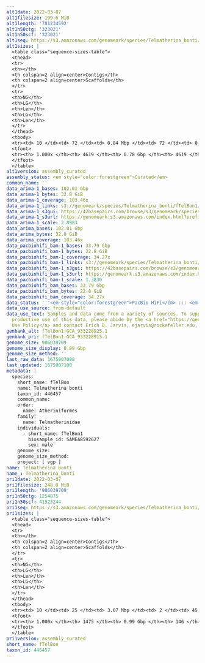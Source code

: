 ```yaml
---
alt1date: 2022-03-07
alt1filesize: 199.6 MiB
alt1length: '781234592'
alt1n50ctg: '323021'
alt1n50scf: '323021'
alt1seq: https://s3.amazonaws.com/genomeark/species/Telmatherina_bonti/fTelBon1/assembly_curated/fTelBon1.alt.cur.20220307.fasta.gz
alt1sizes: |
  <table class="sequence-sizes-table">
  <thead>
  <tr>
  <th></th>
  <th colspan=2 align=center>Contigs</th>
  <th colspan=2 align=center>Scaffolds</th>
  </tr>
  <tr>
  <th>NG</th>
  <th>LG</th>
  <th>Len</th>
  <th>LG</th>
  <th>Len</th>
  </tr>
  </thead>
  <tbody>
  <tr><td> 10 </td><td> 72 </td><td> 0.84 Mbp </td><td> 72 </td><td> 0.84 Mbp </td></tr><tr><td> 20 </td><td> 182 </td><td> 0.62 Mbp </td><td> 182 </td><td> 0.62 Mbp </td></tr><tr><td> 30 </td><td> 324 </td><td> 497.59 Kbp </td><td> 324 </td><td> 497.59 Kbp </td></tr><tr><td> 40 </td><td> 500 </td><td> 399.94 Kbp </td><td> 500 </td><td> 399.94 Kbp </td></tr><tr style="background-color:#cccccc;"><td> 50 </td><td> 718 </td><td> 323.02 Kbp </td><td> 718 </td><td> 323.02 Kbp </td></tr><tr><td> 60 </td><td> 990 </td><td> 257.96 Kbp </td><td> 990 </td><td> 257.96 Kbp </td></tr><tr><td> 70 </td><td> 1336 </td><td> 198.56 Kbp </td><td> 1336 </td><td> 198.56 Kbp </td></tr><tr><td> 80 </td><td> 1801 </td><td> 141.47 Kbp </td><td> 1801 </td><td> 141.47 Kbp </td></tr><tr><td> 90 </td><td> 2530 </td><td> 78.05 Kbp </td><td> 2530 </td><td> 78.05 Kbp </td></tr><tr><td> 100 </td><td> 4618 </td><td> 3.15 Kbp </td><td> 4618 </td><td> 3.15 Kbp </td></tr></tbody>
  <tfoot>
  <tr><th> 1.000x </th><th> 4619 </th><th> 0.78 Gbp </th><th> 4619 </th><th> 0.78 Gbp </th></tr>
  </tfoot>
  </table>
alt1version: assembly_curated
assembly_status: <em style="color:forestgreen">Curated</em>
common_name: ''
data_arima-1_bases: 102.01 Gbp
data_arima-1_bytes: 32.8 GiB
data_arima-1_coverage: 103.46x
data_arima-1_links: s3://genomeark/species/Telmatherina_bonti/fTelBon1/genomic_data/arima/<br>
data_arima-1_s3gui: https://42basepairs.com/browse/s3/genomeark/species/Telmatherina_bonti/fTelBon1/genomic_data/arima/
data_arima-1_s3url: https://genomeark.s3.amazonaws.com/index.html?prefix=species/Telmatherina_bonti/fTelBon1/genomic_data/arima/
data_arima-1_scale: 2.8983
data_arima_bases: 102.01 Gbp
data_arima_bytes: 32.8 GiB
data_arima_coverage: 103.46x
data_pacbiohifi_bam-1_bases: 33.79 Gbp
data_pacbiohifi_bam-1_bytes: 22.8 GiB
data_pacbiohifi_bam-1_coverage: 34.27x
data_pacbiohifi_bam-1_links: s3://genomeark/species/Telmatherina_bonti/fTelBon1/genomic_data/pacbio_hifi/<br>
data_pacbiohifi_bam-1_s3gui: https://42basepairs.com/browse/s3/genomeark/species/Telmatherina_bonti/fTelBon1/genomic_data/pacbio_hifi/
data_pacbiohifi_bam-1_s3url: https://genomeark.s3.amazonaws.com/index.html?prefix=species/Telmatherina_bonti/fTelBon1/genomic_data/pacbio_hifi/
data_pacbiohifi_bam-1_scale: 1.3830
data_pacbiohifi_bam_bases: 33.79 Gbp
data_pacbiohifi_bam_bytes: 22.8 GiB
data_pacbiohifi_bam_coverage: 34.27x
data_status: '''<em style="color:forestgreen">PacBio HiFi</em> ::: <em style="color:forestgreen">Arima</em>'''
data_use_source: from-default
data_use_text: Samples and data come from a variety of sources. To support fair and
  productive use of this data, please abide by the <a href="https://genome10k.soe.ucsc.edu/data-use-policies/">Data
  Use Policy</a> and contact Erich D. Jarvis, ejarvis@rockefeller.edu, with any questions.
genbank_alt: fTelBon1:GCA_933228925.1
genbank_pri: fTelBon1:GCA_933228915.1
genome_size: 986039709
genome_size_display: 0.99 Gbp
genome_size_method: ''
last_raw_data: 1675907098
last_updated: 1675907100
metadata: |
  species:
    short_name: fTelBon
    name: Telmatherina bonti
    taxon_id: 446457
    common_name:
    order:
      name: Atheriniformes
    family:
      name: Telmatherinidae
    individuals:
      - short_name: fTelBon1
        biosample_id: SAMEA8592627
        sex: male
    genome_size:
    genome_size_method:
    project: [ vgp ]
name: Telmatherina bonti
name_: Telmatherina_bonti
pri1date: 2022-03-07
pri1filesize: 248.0 MiB
pri1length: '986039709'
pri1n50ctg: 1254875
pri1n50scf: 41523244
pri1seq: https://s3.amazonaws.com/genomeark/species/Telmatherina_bonti/fTelBon1/assembly_curated/fTelBon1.pri.cur.20220307.fasta.gz
pri1sizes: |
  <table class="sequence-sizes-table">
  <thead>
  <tr>
  <th></th>
  <th colspan=2 align=center>Contigs</th>
  <th colspan=2 align=center>Scaffolds</th>
  </tr>
  <tr>
  <th>NG</th>
  <th>LG</th>
  <th>Len</th>
  <th>LG</th>
  <th>Len</th>
  </tr>
  </thead>
  <tbody>
  <tr><td> 10 </td><td> 25 </td><td> 3.07 Mbp </td><td> 2 </td><td> 45.68 Mbp </td></tr><tr><td> 20 </td><td> 64 </td><td> 2.21 Mbp </td><td> 4 </td><td> 43.20 Mbp </td></tr><tr><td> 30 </td><td> 114 </td><td> 1.77 Mbp </td><td> 6 </td><td> 42.78 Mbp </td></tr><tr><td> 40 </td><td> 174 </td><td> 1.51 Mbp </td><td> 8 </td><td> 42.36 Mbp </td></tr><tr style="background-color:#cccccc;"><td> 50 </td><td> 245 </td><td style="background-color:#88ff88;"> 1.25 Mbp </td><td> 11 </td><td style="background-color:#88ff88;"> 41.52 Mbp </td></tr><tr><td> 60 </td><td> 333 </td><td> 1.03 Mbp </td><td> 13 </td><td> 41.02 Mbp </td></tr><tr><td> 70 </td><td> 442 </td><td> 0.80 Mbp </td><td> 16 </td><td> 40.41 Mbp </td></tr><tr><td> 80 </td><td> 585 </td><td> 0.58 Mbp </td><td> 18 </td><td> 39.80 Mbp </td></tr><tr><td> 90 </td><td> 794 </td><td> 359.76 Kbp </td><td> 21 </td><td> 35.39 Mbp </td></tr><tr><td> 100 </td><td> 1474 </td><td> 1.00 Kbp </td><td> 145 </td><td> 1.00 Kbp </td></tr></tbody>
  <tfoot>
  <tr><th> 1.000x </th><th> 1475 </th><th> 0.99 Gbp </th><th> 146 </th><th> 0.99 Gbp </th></tr>
  </tfoot>
  </table>
pri1version: assembly_curated
short_name: fTelBon
taxon_id: 446457
---
```

